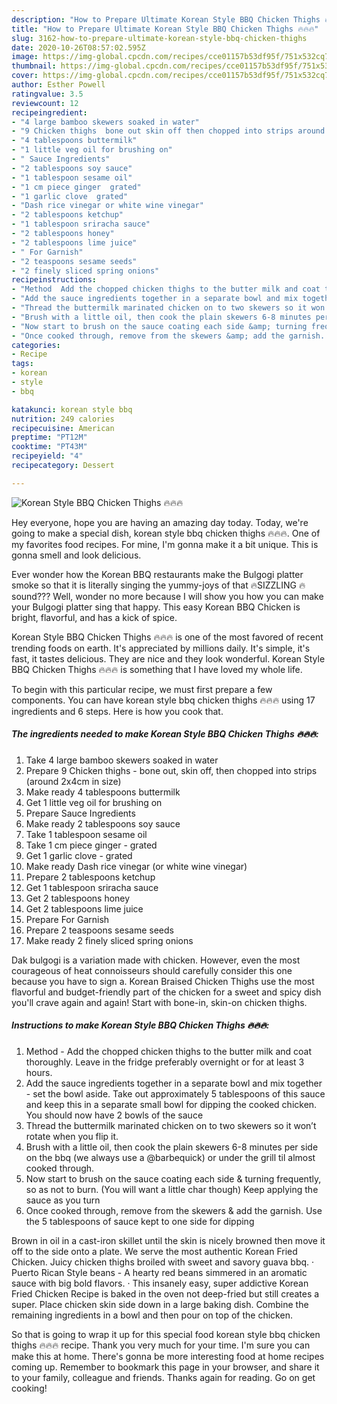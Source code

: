 ```yaml
---
description: "How to Prepare Ultimate Korean Style BBQ Chicken Thighs 🔥🔥🔥"
title: "How to Prepare Ultimate Korean Style BBQ Chicken Thighs 🔥🔥🔥"
slug: 3162-how-to-prepare-ultimate-korean-style-bbq-chicken-thighs
date: 2020-10-26T08:57:02.595Z
image: https://img-global.cpcdn.com/recipes/cce01157b53df95f/751x532cq70/korean-style-bbq-chicken-thighs-🔥🔥🔥-recipe-main-photo.jpg
thumbnail: https://img-global.cpcdn.com/recipes/cce01157b53df95f/751x532cq70/korean-style-bbq-chicken-thighs-🔥🔥🔥-recipe-main-photo.jpg
cover: https://img-global.cpcdn.com/recipes/cce01157b53df95f/751x532cq70/korean-style-bbq-chicken-thighs-🔥🔥🔥-recipe-main-photo.jpg
author: Esther Powell
ratingvalue: 3.5
reviewcount: 12
recipeingredient:
- "4 large bamboo skewers soaked in water"
- "9 Chicken thighs  bone out skin off then chopped into strips around 2x4cm in size"
- "4 tablespoons buttermilk"
- "1 little veg oil for brushing on"
- " Sauce Ingredients"
- "2 tablespoons soy sauce"
- "1 tablespoon sesame oil"
- "1 cm piece ginger  grated"
- "1 garlic clove  grated"
- "Dash rice vinegar or white wine vinegar"
- "2 tablespoons ketchup"
- "1 tablespoon sriracha sauce"
- "2 tablespoons honey"
- "2 tablespoons lime juice"
- " For Garnish"
- "2 teaspoons sesame seeds"
- "2 finely sliced spring onions"
recipeinstructions:
- "Method  Add the chopped chicken thighs to the butter milk and coat thoroughly. Leave in the fridge preferably overnight or for at least 3 hours."
- "Add the sauce ingredients together in a separate bowl and mix together - set the bowl aside. Take out approximately 5 tablespoons of this sauce and keep this in a separate small bowl for dipping the cooked chicken. You should now have 2 bowls of the sauce"
- "Thread the buttermilk marinated chicken on to two skewers so it won’t rotate when you flip it."
- "Brush with a little oil, then cook the plain skewers 6-8 minutes per side on the bbq (we always use a @barbequick) or under the grill til almost cooked through."
- "Now start to brush on the sauce coating each side &amp; turning frequently, so as not to burn. (You will want a little char though) Keep applying the sauce as you turn"
- "Once cooked through, remove from the skewers &amp; add the garnish. Use the 5 tablespoons of sauce kept to one side for dipping"
categories:
- Recipe
tags:
- korean
- style
- bbq

katakunci: korean style bbq 
nutrition: 249 calories
recipecuisine: American
preptime: "PT12M"
cooktime: "PT43M"
recipeyield: "4"
recipecategory: Dessert

---
```



![Korean Style BBQ Chicken Thighs 🔥🔥🔥](https://img-global.cpcdn.com/recipes/cce01157b53df95f/751x532cq70/korean-style-bbq-chicken-thighs-🔥🔥🔥-recipe-main-photo.jpg)

Hey everyone, hope you are having an amazing day today. Today, we're going to make a special dish, korean style bbq chicken thighs 🔥🔥🔥. One of my favorites food recipes. For mine, I'm gonna make it a bit unique. This is gonna smell and look delicious.

Ever wonder how the Korean BBQ restaurants make the Bulgogi platter smoke so that it is literally singing the yummy-joys of that 🔥SIZZLING 🔥sound??? Well, wonder no more because I will show you how you can make your Bulgogi platter sing that happy. This easy Korean BBQ Chicken is bright, flavorful, and has a kick of spice.

Korean Style BBQ Chicken Thighs 🔥🔥🔥 is one of the most favored of recent trending foods on earth. It's appreciated by millions daily. It's simple, it's fast, it tastes delicious. They are nice and they look wonderful. Korean Style BBQ Chicken Thighs 🔥🔥🔥 is something that I have loved my whole life.


To begin with this particular recipe, we must first prepare a few components. You can have korean style bbq chicken thighs 🔥🔥🔥 using 17 ingredients and 6 steps. Here is how you cook that.

<!--inarticleads1-->

##### The ingredients needed to make Korean Style BBQ Chicken Thighs 🔥🔥🔥:

1. Take 4 large bamboo skewers soaked in water
1. Prepare 9 Chicken thighs - bone out, skin off, then chopped into strips (around 2x4cm in size)
1. Make ready 4 tablespoons buttermilk
1. Get 1 little veg oil for brushing on
1. Prepare  Sauce Ingredients
1. Make ready 2 tablespoons soy sauce
1. Take 1 tablespoon sesame oil
1. Take 1 cm piece ginger - grated
1. Get 1 garlic clove - grated
1. Make ready Dash rice vinegar (or white wine vinegar)
1. Prepare 2 tablespoons ketchup
1. Get 1 tablespoon sriracha sauce
1. Get 2 tablespoons honey
1. Get 2 tablespoons lime juice
1. Prepare  For Garnish
1. Prepare 2 teaspoons sesame seeds
1. Make ready 2 finely sliced spring onions


Dak bulgogi is a variation made with chicken. However, even the most courageous of heat connoisseurs should carefully consider this one because you have to sign a. Korean Braised Chicken Thighs use the most flavorful and budget-friendly part of the chicken for a sweet and spicy dish you&#39;ll crave again and again! Start with bone-in, skin-on chicken thighs. 

<!--inarticleads2-->

##### Instructions to make Korean Style BBQ Chicken Thighs 🔥🔥🔥:

1. Method  - Add the chopped chicken thighs to the butter milk and coat thoroughly. Leave in the fridge preferably overnight or for at least 3 hours.
1. Add the sauce ingredients together in a separate bowl and mix together - set the bowl aside. Take out approximately 5 tablespoons of this sauce and keep this in a separate small bowl for dipping the cooked chicken. You should now have 2 bowls of the sauce
1. Thread the buttermilk marinated chicken on to two skewers so it won’t rotate when you flip it.
1. Brush with a little oil, then cook the plain skewers 6-8 minutes per side on the bbq (we always use a @barbequick) or under the grill til almost cooked through.
1. Now start to brush on the sauce coating each side &amp; turning frequently, so as not to burn. (You will want a little char though) Keep applying the sauce as you turn
1. Once cooked through, remove from the skewers &amp; add the garnish. Use the 5 tablespoons of sauce kept to one side for dipping


Brown in oil in a cast-iron skillet until the skin is nicely browned then move it off to the side onto a plate. We serve the most authentic Korean Fried Chicken. Juicy chicken thighs broiled with sweet and savory guava bbq. · Puerto Rican Style beans - A hearty red beans simmered in an aromatic sauce with big bold flavors. · This insanely easy, super addictive Korean Fried Chicken Recipe is baked in the oven not deep-fried but still creates a super. Place chicken skin side down in a large baking dish. Combine the remaining ingredients in a bowl and then pour on top of the chicken. 

So that is going to wrap it up for this special food korean style bbq chicken thighs 🔥🔥🔥 recipe. Thank you very much for your time. I'm sure you can make this at home. There's gonna be more interesting food at home recipes coming up. Remember to bookmark this page in your browser, and share it to your family, colleague and friends. Thanks again for reading. Go on get cooking!
